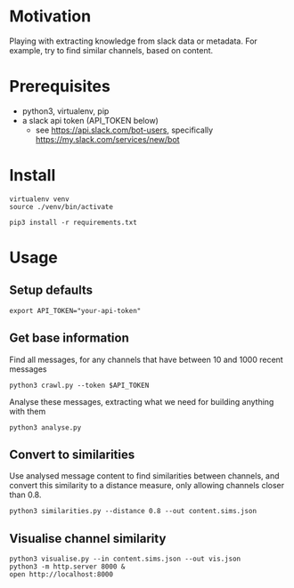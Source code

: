 # Motivation

Playing with extracting knowledge from slack data or metadata. For example, try to find similar channels,
based on content.

# Prerequisites

* python3, virtualenv, pip
* a slack api token (API_TOKEN below)
    * see https://api.slack.com/bot-users, specifically https://my.slack.com/services/new/bot

# Install

    virtualenv venv
    source ./venv/bin/activate

    pip3 install -r requirements.txt

# Usage

## Setup defaults

    export API_TOKEN="your-api-token"

## Get base information

Find all messages, for any channels that have between 10 and 1000
recent messages

    python3 crawl.py --token $API_TOKEN

Analyse these messages, extracting what we need for building anything
with them

    python3 analyse.py

## Convert to similarities

Use analysed message content to find similarities between channels, and
convert this similarity to a distance measure, only allowing channels closer
than 0.8.

    python3 similarities.py --distance 0.8 --out content.sims.json

## Visualise channel similarity

    python3 visualise.py --in content.sims.json --out vis.json
    python3 -m http.server 8000 &
    open http://localhost:8000
